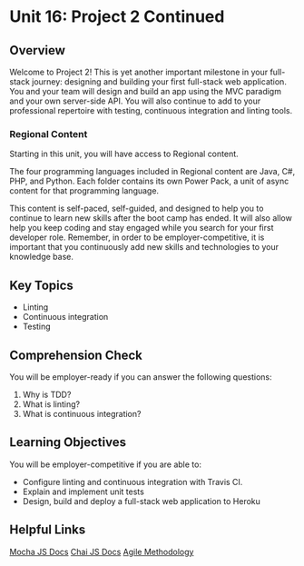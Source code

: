 # Unit 16: Project 2 Continued

## Overview
Welcome to Project 2! This is yet another important milestone in your full-stack journey: designing and building your first full-stack web application. You and your team will design and build an app using the MVC paradigm and your own server-side API. You will also continue to add to your professional repertoire with testing, continuous integration and linting tools.

### Regional Content

Starting in this unit, you will have access to Regional content.

The four programming languages included in Regional content are Java, C#, PHP, and Python. Each folder contains its own Power Pack, a unit of async content for that programming language.

This content is self-paced, self-guided, and designed to help you to continue to learn new skills after the boot camp has ended. It will also allow help you keep coding and stay engaged while you search for your first developer role. Remember, in order to be employer-competitive, it is important that you continuously add new skills and technologies to your knowledge base.

## Key Topics
* Linting
* Continuous integration
* Testing

## Comprehension Check
You will be employer-ready if you can answer the following questions:
1. Why is TDD?
2. What is linting?
3. What is continuous integration?

## Learning Objectives
You will be employer-competitive if you are able to:
* Configure linting and continuous integration with Travis CI.
* Explain and implement unit tests
* Design, build and deploy a full-stack web application to Heroku

## Helpful Links
[Mocha JS Docs](https://mochajs.org/)
[Chai JS Docs](https://www.chaijs.com/)
[Agile Methodology](https://en.wikipedia.org/wiki/Agile_software_development)
